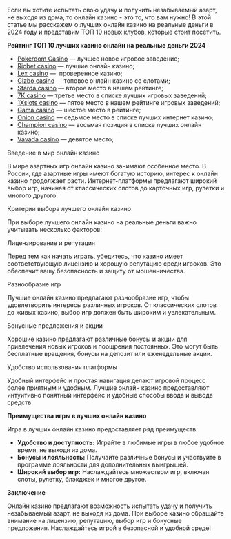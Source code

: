 Если вы хотите испытать свою удачу и получить незабываемый азарт, не выходя из дома, то онлайн казино - это то, что вам нужно! В этой статье мы расскажем о лучших онлайн казино на реальные деньги в 2024 году и представим ТОП 10 новых клубов, которые стоит посетить.

**Рейтинг ТОП 10 лучших казино онлайн на реальные деньги 2024**

* [Pokerdom Casino](https://brandplay.link/FwVc4f) — лучшее новое игровое заведение;
* [Riobet casino](https://brandplay.link/TnjsxFvH) — лучшие онлайн казино;
* [Lex casino](https://brandplay.link/VMqNXPFs) —  проверенное казино;
* [Gizbo casino](https://brandplay.link/rvzLrVLp) — топовое онлайн казино со слотами;
* [Starda casino](https://brandplay.link/HDcDrxLk) — второе место в нашем рейтинге;
* [7K casino](https://brandplay.link/dd46bNgD) — третье место в списке лучших игровых заведений;
* [1Xslots casino](https://brandplay.link/J2ZbqMPZ) — пятое место в нашем рейтинге игровых заведений;
* [Gama casino](https://brandplay.link/RD52jZbL) — шестое место в рейтинге;
* [Onion casino](https://brandplay.link/8LcS6Djb) — седьмое место в списке лучших интернет казино;
* [Champion casino](https://temon-gter.cfd/go/9n8?p56190p303844p3509t17502) — восьмая позиция в списке лучших онлайн казино;
* [Vavada casino](https://vavadapartner.pro/?promo=75590753-cc8b-4c4a-8d71-99b7a2293439-jud\&target=register) — девятое место;

Введение в мир онлайн казино

В мире азартных игр онлайн казино занимают особенное место. В России, где азартные игры имеют богатую историю, интерес к онлайн казино продолжает расти. Интернет-платформы предлагают широкий выбор игр, начиная от классических слотов до карточных игр, рулетки и многого другого.

Критерии выбора лучшего онлайн казино

При выборе лучшего онлайн казино на реальные деньги важно учитывать несколько факторов:

Лицензирование и репутация

Перед тем как начать играть, убедитесь, что казино имеет соответствующую лицензию и хорошую репутацию среди игроков. Это обеспечит вашу безопасность и защиту от мошенничества.

Разнообразие игр

Лучшие онлайн казино предлагают разнообразие игр, чтобы удовлетворить интересы различных игроков. От классических слотов до живых казино, выбор игр должен быть широким и увлекательным.

Бонусные предложения и акции

Хорошие казино предлагают различные бонусы и акции для привлечения новых игроков и поощрения постоянных. Это могут быть бесплатные вращения, бонусы на депозит или еженедельные акции.

Удобство использования платформы

Удобный интерфейс и простая навигация делают игровой процесс более приятным и удобным. Лучшие онлайн казино предоставляют интуитивно понятный интерфейс и удобные способы ввода и вывода средств.

**Преимущества игры в лучших онлайн казино**

Игра в лучших онлайн казино предоставляет ряд преимуществ:

* **Удобство и доступность:** Играйте в любимые игры в любое удобное время, не выходя из дома.
* **Бонусы и лояльность:** Получайте различные бонусы и участвуйте в программе лояльности для дополнительных выигрышей.
* **Широкий выбор игр:** Наслаждайтесь множеством игр, включая слоты, рулетку, блэкджек и многое другое.

**Заключение**

Онлайн казино предлагают возможность испытать удачу и получить незабываемый азарт, не выходя из дома. При выборе казино обращайте внимание на лицензию, репутацию, выбор игр и бонусные предложения. Наслаждайтесь игрой в безопасной и удобной среде!
